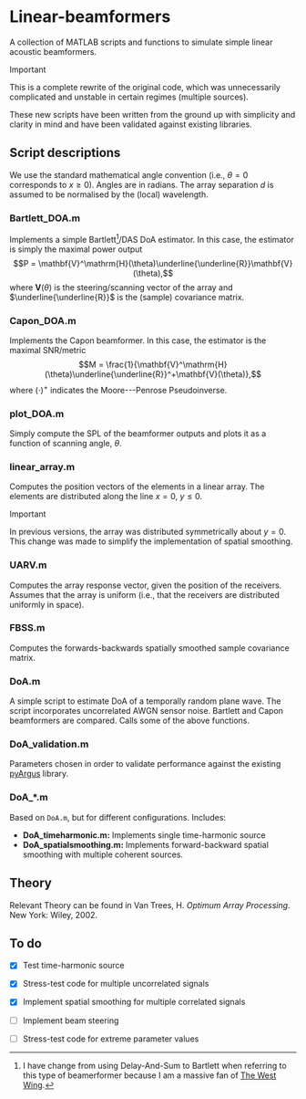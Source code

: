 # Linear-beamformers
 
A collection of MATLAB scripts and functions to simulate simple linear acoustic beamformers.

> [!IMPORTANT]
> This is a complete rewrite of the original code, which was unnecessarily complicated and unstable in certain regimes (multiple sources).

These new scripts have been written from the ground up with simplicity and clarity in mind and have been validated against existing libraries.

## Script descriptions

We use the standard mathematical angle convention (i.e., $\theta=0$ corresponds to $x\geq0$).
Angles are in radians.
The array separation $d$ is assumed to be normalised by the (local) wavelength.

### Bartlett_DOA.m

Implements a simple Bartlett[^1]/DAS DoA estimator.
In this case, the estimator is simply the maximal power output
$$P = \mathbf{V}^\mathrm{H}(\theta)\underline{\underline{R}}\mathbf{V}(\theta),$$
where $\mathbf{V}(\theta)$ is the steering/scanning vector of the array and $\underline{\underline{R}}$ is the (sample) covariance matrix.

### Capon_DOA.m

Implements the Capon beamformer.
In this case, the estimator is the maximal SNR/metric
$$M = \frac{1}{\mathbf{V}^\mathrm{H}(\theta)\underline{\underline{R}}^+\mathbf{V}(\theta)},$$
where $(\cdot)^+$ indicates the Moore---Penrose Pseudoinverse.

### plot_DOA.m

Simply compute the SPL of the beamformer outputs and plots it as a function of scanning angle, $\theta$.

### linear_array.m

Computes the position vectors of the elements in a linear array.
The elements are distributed along the line $x=0$, $y\leq0$.

> [!IMPORTANT]
> In previous versions, the array was distributed symmetrically about $y=0$.
> This change was made to simplify the implementation of spatial smoothing.

### UARV.m

Computes the array response vector, given the position of the receivers.
Assumes that the array is uniform (i.e., that the receivers are distributed uniformly in space).

### FBSS.m

Computes the forwards-backwards spatially smoothed sample covariance matrix.

### DoA.m

A simple script to estimate DoA of a temporally random plane wave.
The script incorporates uncorrelated AWGN sensor noise.
Bartlett and Capon beamformers are compared.
Calls some of the above functions.

### DoA_validation.m

Parameters chosen in order to validate performance against the existing [pyArgus](https://github.com/petotamas/pyArgus) library.

### DoA_*.m

Based on `DoA.m`, but for different configurations.
Includes:

- **DoA_timeharmonic.m:** Implements single time-harmonic source
- **DoA_spatialsmoothing.m:** Implements forward-backward spatial smoothing with multiple coherent sources.

## Theory

Relevant Theory can be found in  Van Trees, H. *Optimum Array Processing*. New York: Wiley, 2002.

## To do
- [x] Test time-harmonic source
- [x] Stress-test code for multiple uncorrelated signals
- [x] Implement spatial smoothing for multiple correlated signals
- [ ] Implement beam steering
- [ ] Stress-test code for extreme parameter values


[^1]: I have change from using Delay-And-Sum to Bartlett when referring to this type of beamerformer because I am a massive fan of [The West Wing](https://en.wikipedia.org/wiki/Jed_Bartlet).